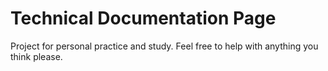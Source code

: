 # Technical Documentation Page

Project for personal practice and study. Feel free to help with anything you think please.
